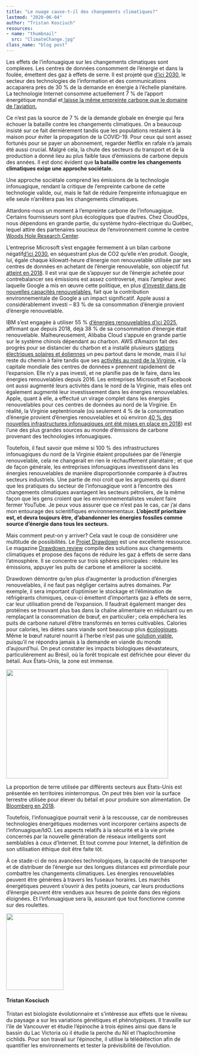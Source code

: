 ```yaml
---
title: "Le nuage cause-t-il des changements climatiques?"
lastmod: "2020-06-04"
author: "Tristan Kosciuch"
resources:
- name: "thumbnail"
  src: "ClimateChange.jpg"
class_name: "blog post"
---
```


<p>Les effets de l’infonuagique sur les changements climatiques sont complexes. Les centres de données consomment de l’énergie et dans la foulée, émettent des gaz à effets de serre. Il est projeté que <a href="https://www.nature.com/articles/d41586-018-06610-y">d’ici 2030</a>, le secteur des technologies de l’information et des communications accaparera près de 30&nbsp;% de la demande en énergie à l’échelle planétaire. La technologie Internet consomme actuellement 7&nbsp;% de l’apport énergétique mondial et<a href="https://www.computerworld.com/article/3431148/why-data-centres-are-the-new-frontier-in-the-fight-against-climate-change.html"> laisse la même empreinte carbone que le domaine de l’aviation.</a></p><p>Ce n’est pas la source de 7&nbsp;% de la demande globale en énergie qui fera échouer la bataille contre les changements climatiques. On a beaucoup insisté sur ce fait dernièrement tandis que les populations restaient à la maison pour éviter la propagation de la COVID-19. Pour ceux qui sont assez fortunés pour se payer un abonnement, regarder Netflix en rafale n’a jamais été aussi crucial. Malgré cela, la chute des secteurs du transport et de la production a donné lieu au plus faible taux d’émissions de carbone depuis des années. Il est donc évident que <strong>la bataille contre les changements climatiques exige une approche sociétale.</strong>&nbsp;</p><p>Une approche sociétale comprend les émissions de la technologie infonuagique, rendant la critique de l’empreinte carbone de cette technologie valide, oui, mais le fait de réduire l’empreinte infonuagique en elle seule n’arrêtera pas les changements climatiques.</p><p>Attardons-nous un moment à l’empreinte carbone de l’infonuagique. Certains fournisseurs sont plus écologiques que d’autres. Chez CloudOps, nous dépendons en grande partie, du système hydro-électrique du Québec, lequel attire des partenaires soucieux de l’environnement comme le centre <a href="https://whrc.org/">Woods Hole Research Center</a>.&nbsp;</p><p>L’entreprise Microsoft s’est engagée fermement à un bilan carbone négatif<a href="https://blogs.microsoft.com/blog/2020/01/16/microsoft-will-be-carbon-negative-by-2030/">d’ici 2030</a>, en séquestrant plus de CO2 qu’elle n’en produit. Google, lui, égale chaque kilowatt-heure d’énergie non renouvelable utilisée par ses centres de données en achetant de l’énergie renouvelable, son objectif fut <a href="https://blog.google/topics/environment/meeting-our-match-buying-100-percent-renewable-energy/">atteint en 2018</a>. Il est vrai que de s’appuyer sur de l’énergie achetée pour contrebalancer ses émissions est assez controversé, mais l’ampleur avec laquelle Google a mis en œuvre cette politique, en plus <a href="https://www.forbes.com/sites/ilkerkoksal/2019/10/02/a-massive-investment-google-announces-18-new-renewable-energy-deals/#58355a295024">d’investir dans de nouvelles capacités renouvelables</a>, fait que la contribution environnementale de Google a un impact significatif. Apple aussi a considérablement investi – 83&nbsp;% de sa consommation d’énergie provient d’énergie renouvelable.&nbsp;</p><p>IBM s’est engagée à utiliser 55&nbsp;% <a href="https://www.ibm.com/ibm/environment/climate/renewable_energy.shtml">d’énergies renouvelables d’ici 2025</a>, affirmant que depuis 2018, déjà 38&nbsp;% de sa consommation d’énergie était renouvelable. Malheureusement, Alibaba Cloud s’appuie en grande partie sur le système chinois dépendant au charbon. AWS d’Amazon fait des progrès pour se distancier du charbon et a installé plusieurs <a href="https://aws.amazon.com/about-aws/sustainability/sustainability-timeline/">stations électriques solaires et éoliennes</a> un peu partout dans le monde, mais il lui reste du chemin à faire tandis que ses <a href="https://www.greenpeace.org/usa/news/greenpeace-finds-amazon-breaking-commitment-to-power-cloud-with-100-renewable-energy/">activités au nord de la Virginie</a>, «&thinsp;la capitale mondiale des centres de données&thinsp;» prennent rapidement de l’expansion. Elle n’y a pas investi, et ne planifie pas de le faire, dans les énergies renouvelables depuis 2016. Les entreprises Microsoft et Facebook ont aussi augmenté leurs activités dans le nord de la Virginie, mais elles ont également augmenté leur investissement dans les énergies renouvelables. Apple, quant à elle, a effectué un virage complet dans les énergies renouvelables pour ces centres de données au nord de la Virginie. En réalité, la Virginie septentrionale (où seulement 4&nbsp;% de la consommation d’énergie provient d’énergies renouvelables et où environ <a href="https://www.us.jll.com/content/dam/jll-com/documents/pdf/research/americas/us/US-Data-Center-Outlook-2018.pdf">40&nbsp;% des nouvelles infrastructures infonuagiques ont été mises en place en 2018</a>) est l’une des plus grandes sources au monde d’émissions de carbone provenant des technologies infonuagiques.</p><p>Toutefois, il faut savoir que même si 100&nbsp;% des infrastructures infonuagiques du nord de la Virginie étaient propulsées par de l’énergie renouvelable, cela ne changerait en rien le réchauffement planétaire&thinsp;; et que de façon générale, les entreprises infonuagiques investissent dans les énergies renouvelables de manière disproportionnée comparée à d’autres secteurs industriels. Une partie de moi croit que les arguments qui disent que les pratiques du secteur de l’infonuagique vont à l’encontre des changements climatiques avantagent les secteurs pétroliers, de la même façon que les gens croient que les environnementalistes veulent faire fermer YouTube. Je peux vous assurer que ce n’est pas le cas, car j’ai dans mon entourage des scientifiques environnementaux. <strong>L’objectif prioritaire est, et devra toujours être, d’abandonner les énergies fossiles comme source d’énergie dans tous les secteurs.</strong></p><p>Mais comment peut-on y arriver? Cela vaut le coup de considérer une multitude de possibilités. Le <a href="https://drawdown.org/">Projet Drawdown</a> est une excellente ressource. Le magazine <a href="https://drawdown.org/sites/default/files/pdfs/Drawdown_Review_2020_march10.pdf">Drawdown review</a> compile des solutions aux changements climatiques et propose des façons de réduire les gaz à effets de serre dans l’atmosphère. Il se concentre sur trois sphères principales&nbsp;: réduire les émissions, appuyer les puits de carbone et améliorer la société.</p><p>Drawdown démontre qu’en plus d’augmenter la production d’énergies renouvelables, il ne faut pas négliger certains autres domaines. Par exemple, il sera important d’optimiser le stockage et l’élimination de réfrigérants chimiques, ceux-ci émettent d’importants gaz à effets de serre, car leur utilisation prend de l’expansion. Il faudrait également manger des protéines se trouvant plus bas dans la chaîne alimentaire en réduisant ou en remplaçant la consommation de bœuf, en particulier&thinsp;; cela empêchera les puits de carbone naturel d’être transformés en terres cultivables. Calories pour calories, les diètes sans viande sont beaucoup plus <a href="https://www.ncbi.nlm.nih.gov/pmc/articles/PMC5899434/">écologiques</a>. Même le bœuf naturel nourrit à l’herbe n’est pas une <a href="https://www.sciencedaily.com/releases/2017/10/171003111042.htm">solution viable</a>, puisqu’il ne répondra jamais à la demande en viande du monde d’aujourd’hui. On peut constater les impacts biologiques dévastateurs, particulièrement au Brésil, où la forêt tropicale est défrichée pour élever du bétail. Aux États-Unis, la zone est immense.</p>

<img src="/images/blog/post/USAMAP.png" alt="" class="wp-image-10479" width="436" height="293"><p>La proportion de terre utilisée par différents secteurs aux États-Unis est présentée en territoires ininterrompus. On peut très bien voir la surface terrestre utilisée pour élever du bétail et pour produire son alimentation. De <a href="https://www.bloomberg.com/graphics/2018-us-land-use/">Bloomberg en 2018</a>.</p><p>Toutefois, l’infonuagique pourrait venir à la rescousse, car de nombreuses technologies énergétiques modernes vont incorporer certains aspects de l’infonuagique/IdO. Les aspects relatifs à la sécurité et à la vie privée concernés par la nouvelle génération de réseaux intelligents sont semblables à ceux d’Internet. Et tout comme pour Internet, la définition de son utilisation éthique doit être faite tôt.</p><p>À ce stade-ci de nos avancées technologiques, la capacité de transporter et de distribuer de l’énergie sur des longues distances est primordiale pour combattre les changements climatiques. Les énergies renouvelables peuvent être générées à travers les fuseaux horaires. Les marchés énergétiques peuvent s’ouvrir à des petits joueurs, car leurs productions d’énergie peuvent être vendues aux heures de pointe dans des régions éloignées. Et l’infonuagique sera là, assurant que tout fonctionne comme sur des roulettes.</p>
<img src="/images/blog/post/tristan.jpg" alt="" class="wp-image-10170" width="154" height="206"><h4>Tristan Kosciuch</h4><p>Tristan est biologiste évolutionnaire et s’intéresse aux effets que le niveau du paysage a sur les variations génétiques et phénotypiques. Il travaille sur l’ile de Vancouver et étudie l’épinoche à trois épines ainsi que dans le bassin du Lac Victoria où il étudie la perche du Nil et l’haplochromine cichlids. Pour son travail sur l’épinoche, il utilise la télédétection afin de quantifier les environnements et tester la prévisibilité de l’évolution.</p><p>&nbsp;<br> &nbsp;</p>
